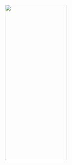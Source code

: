 <img style="width:200px; height:500px" src="https://user-images.githubusercontent.com/89081441/189123755-aa850035-96b7-43f4-abd0-05d51653600a.gif">
